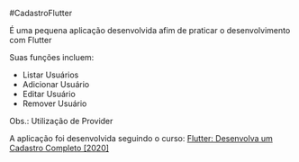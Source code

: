 #CadastroFlutter
<p> É uma pequena aplicação desenvolvida afim de praticar o desenvolvimento com Flutter</p>

<p> Suas funções incluem: </p>

<ul>
  <li> Listar Usuários </li>
  <li> Adicionar Usuário </li>
  <li> Editar Usuário </li>
  <li> Remover Usuário </li>
</ul>

<p> Obs.: Utilização de Provider </p>

<p> A aplicação foi desenvolvida seguindo o curso: <a href="https://www.udemy.com/course/flutter-desenvolva-um-cadastro-completo-2020/">Flutter: Desenvolva um Cadastro Completo [2020]</a></p>
